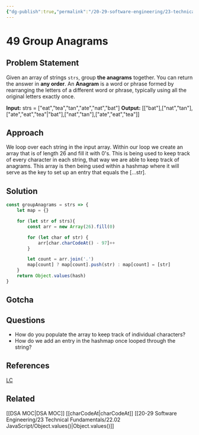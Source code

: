 ```yaml
---
{"dg-publish":true,"permalink":"/20-29-software-engineering/23-technical-fundamentals/23-03-leetcode/49-group-anagrams/","tags":["dsa/array"],"created":"2023-07-19T06:36:38.044-05:00","updated":"2023-10-17T07:53:27.992-05:00"}
---
```


# 49 Group Anagrams
## Problem Statement
Given an array of strings `strs`, group **the anagrams** together. You can return the answer in **any order**.
An **Anagram** is a word or phrase formed by rearranging the letters of a different word or phrase, typically using all the original letters exactly once.

**Input:** strs = ["eat","tea","tan","ate","nat","bat"]
**Output:** [["bat"],["nat","tan"],["ate","eat","tea"\|"bat"],["nat","tan"],["ate","eat","tea"]]
## Approach
We loop over each string in the input array. Within our loop we create an array that is of length 26 and fill it with 0's. This is being used to keep track of every character in each string, that way we are able to keep track of anagrams. This array is then being used within a hashmap where it will serve as the key to set up an entry that equals the [...str].
## Solution
```javascript
const groupAnagrams = strs => {
	let map = {}

	for (let str of strs){
		const arr = new Array(26).fill(0)

		for (let char of str) {
			arr[char.charCodeAt() - 97]++
		}

		let count = arr.join('.')
		map[count] ? map[count].push(str) : map[count] = [str]
	}
	return Object.values(hash)
}
```
## Gotcha

## Questions
- How do you populate the array to keep track of individual characters?
- How do we add an entry in the hashmap once looped through the string?
## References
[LC](https://leetcode.com/problems/group-anagrams/description/) 
## Related
[[DSA MOC\|DSA MOC]]
[[charCodeAt\|charCodeAt]]
[[20-29 Software Engineering/23 Technical Fundamentals/22.02 JavaScript/Object.values()\|Object.values()]]